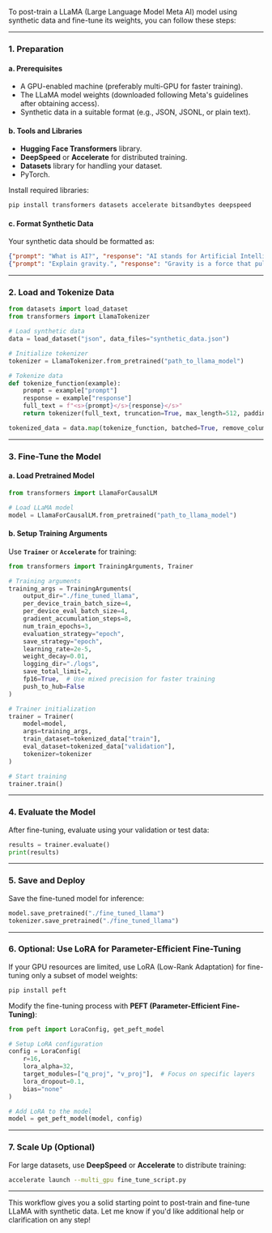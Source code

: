 To post-train a LLaMA (Large Language Model Meta AI) model using synthetic data and fine-tune its weights, you can follow these steps:

---

### **1. Preparation**
#### **a. Prerequisites**
- A GPU-enabled machine (preferably multi-GPU for faster training).
- The LLaMA model weights (downloaded following Meta's guidelines after obtaining access).
- Synthetic data in a suitable format (e.g., JSON, JSONL, or plain text).

#### **b. Tools and Libraries**
- **Hugging Face Transformers** library.
- **DeepSpeed** or **Accelerate** for distributed training.
- **Datasets** library for handling your dataset.
- PyTorch.

Install required libraries:
```bash
pip install transformers datasets accelerate bitsandbytes deepspeed
```

#### **c. Format Synthetic Data**
Your synthetic data should be formatted as:
```json
{"prompt": "What is AI?", "response": "AI stands for Artificial Intelligence, ..."}
{"prompt": "Explain gravity.", "response": "Gravity is a force that pulls objects..."}
```

---

### **2. Load and Tokenize Data**
```python
from datasets import load_dataset
from transformers import LlamaTokenizer

# Load synthetic data
data = load_dataset("json", data_files="synthetic_data.json")

# Initialize tokenizer
tokenizer = LlamaTokenizer.from_pretrained("path_to_llama_model")

# Tokenize data
def tokenize_function(example):
    prompt = example["prompt"]
    response = example["response"]
    full_text = f"<s>{prompt}</s>{response}</s>"
    return tokenizer(full_text, truncation=True, max_length=512, padding="max_length")

tokenized_data = data.map(tokenize_function, batched=True, remove_columns=["prompt", "response"])
```

---

### **3. Fine-Tune the Model**
#### **a. Load Pretrained Model**
```python
from transformers import LlamaForCausalLM

# Load LLaMA model
model = LlamaForCausalLM.from_pretrained("path_to_llama_model")
```

#### **b. Setup Training Arguments**
Use **`Trainer`** or **`Accelerate`** for training:
```python
from transformers import TrainingArguments, Trainer

# Training arguments
training_args = TrainingArguments(
    output_dir="./fine_tuned_llama",
    per_device_train_batch_size=4,
    per_device_eval_batch_size=4,
    gradient_accumulation_steps=8,
    num_train_epochs=3,
    evaluation_strategy="epoch",
    save_strategy="epoch",
    learning_rate=2e-5,
    weight_decay=0.01,
    logging_dir="./logs",
    save_total_limit=2,
    fp16=True,  # Use mixed precision for faster training
    push_to_hub=False
)

# Trainer initialization
trainer = Trainer(
    model=model,
    args=training_args,
    train_dataset=tokenized_data["train"],
    eval_dataset=tokenized_data["validation"],
    tokenizer=tokenizer
)

# Start training
trainer.train()
```

---

### **4. Evaluate the Model**
After fine-tuning, evaluate using your validation or test data:
```python
results = trainer.evaluate()
print(results)
```

---

### **5. Save and Deploy**
Save the fine-tuned model for inference:
```python
model.save_pretrained("./fine_tuned_llama")
tokenizer.save_pretrained("./fine_tuned_llama")
```

---

### **6. Optional: Use LoRA for Parameter-Efficient Fine-Tuning**
If your GPU resources are limited, use LoRA (Low-Rank Adaptation) for fine-tuning only a subset of model weights:
```bash
pip install peft
```
Modify the fine-tuning process with **PEFT (Parameter-Efficient Fine-Tuning)**:
```python
from peft import LoraConfig, get_peft_model

# Setup LoRA configuration
config = LoraConfig(
    r=16,
    lora_alpha=32,
    target_modules=["q_proj", "v_proj"],  # Focus on specific layers
    lora_dropout=0.1,
    bias="none"
)

# Add LoRA to the model
model = get_peft_model(model, config)
```

---

### **7. Scale Up (Optional)**
For large datasets, use **DeepSpeed** or **Accelerate** to distribute training:
```bash
accelerate launch --multi_gpu fine_tune_script.py
```

---

This workflow gives you a solid starting point to post-train and fine-tune LLaMA with synthetic data. Let me know if you'd like additional help or clarification on any step!